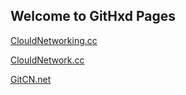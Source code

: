 ## Welcome to GitHxd Pages

[ClouldNetworking.cc](ClouldNetworking.cc)

[ClouldNetwork.cc](ClouldNetwork.cc)

[GitCN.net](GitCN.net)
